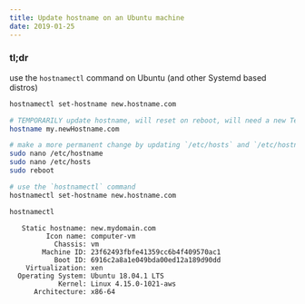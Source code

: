 ```yaml
---
title: Update hostname on an Ubuntu machine
date: 2019-01-25
---
```


### tl;dr

use the `hostnamectl` command on Ubuntu (and other Systemd based distros)

```bash
hostnamectl set-hostname new.hostname.com
```

```bash
# TEMPORARILY update hostname, will reset on reboot, will need a new Terminal to see the change
hostname my.newHostname.com
```

```bash
# make a more permanent change by updating `/etc/hosts` and `/etc/hostname` files
sudo nano /etc/hostname
sudo nano /etc/hosts
sudo reboot
```

```bash
# use the `hostnamectl` command
hostnamectl set-hostname new.hostname.com
```

```bash
hostnamectl
```

```
   Static hostname: new.mydomain.com
         Icon name: computer-vm
           Chassis: vm
        Machine ID: 23f62493fbfe41359cc6b4f409570ac1
           Boot ID: 6916c2a8a1e049bda00ed12a189d90dd
    Virtualization: xen
  Operating System: Ubuntu 18.04.1 LTS
            Kernel: Linux 4.15.0-1021-aws
      Architecture: x86-64
```